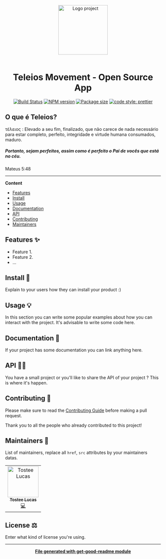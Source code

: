 <div align="center">
  <a href="#">
  	<img src="https://static.wixstatic.com/media/692777_1d5dd448c3fa43aa95d5b985a3c25aa3~mv2.png/v1/fill/w_49,h_64,al_c,q_85,usm_0.66_1.00_0.01,enc_auto/teleiOs-4%20(1).png" alt="Logo project" height="160" />
  </a>
  <br>
  <br>
  <p>
    <h1><b>Teleios Movement - Open Source App</b></h1>
  </p>
  <p>
  
[![Build Status](https://travis-ci.com/joaolucas05/Teleios.svg?branch=master)](https://travis-ci.com/joaolucas05/Teleios)
[![NPM version](https://img.shields.io/npm/v/Teleios?style=flat-square)](https://img.shields.io/npm/v/Teleios?style=flat-square)
[![Package size](https://img.shields.io/bundlephobia/min/Teleios)](https://img.shields.io/bundlephobia/min/Teleios)
[![code style: prettier](https://img.shields.io/badge/code_style-prettier-ff69b4.svg?style=flat-square)](https://github.com/prettier/prettier)

  </p>
</div>

## O que é Teleios?
τέλειος :
Elevado a seu fim, finalizado, que não carece de nada necessário para estar completo, perfeito, integridade e virtude humana consumados, maduro.

##### Portanto, sejam perfeitos, assim como é perfeito o Pai de vocês que está no céu.

Mateus 5:48

---

**Content**

* [Features](##features)
* [Install](##install)
* [Usage](##usage)
* [Documentation](##documentation)
* [API](##Api)
* [Contributing](##contributing)
* [Maintainers](##maintainers)

## Features ✨
* Feature 1.
* Feature 2.
* ...

## Install 🐙
Explain to your users how they can install your product :)

## Usage 💡
In this section you can write some popular examples about how you can interact with the project. It's advisable to write some code here.

## Documentation 📄
If your project has some documentation you can link anything here.

## API 👩‍💻
You have a small project or you'll like to share the API of your project ? This is where it's happen.

## Contributing 🍰
Please make sure to read the [Contributing Guide]() before making a pull request.

Thank you to all the people who already contributed to this project!

## Maintainers 👷
List of maintainers, replace all `href`, `src` attributes by your maintainers datas.
<table>
  <tr>
    <td align="center"><a href="https://lucastostee.now.sh/"><img src="https://avatars3.githubusercontent.com/u/22588842?s=460&v=4" width="100px;" alt="Tostee Lucas"/><br /><sub><b>Tostee Lucas</b></sub></a><br /><a href="#" title="Code">💻</a></td>
  </tr>
</table>

## License ⚖️
Enter what kind of license you're using.

---
<div align="center">
	<b>
		<a href="https://www.npmjs.com/package/get-good-readme">File generated with get-good-readme module</a>
	</b>
</div>
